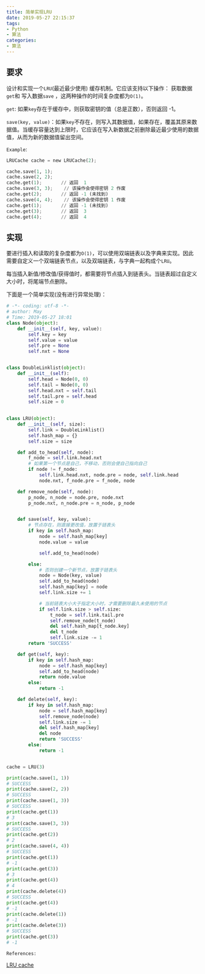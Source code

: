 ```yaml
---
title: 简单实现LRU
date: 2019-05-27 22:15:37
tags:
- Python
- 算法
categories:
- 算法
---
```


## 要求

设计和实现一个`LRU`(最近最少使用) 缓存机制。它应该支持以下操作： 获取数据 `get`和 写入数据`save` ，这两种操作的时间复杂度都为`O(1)`。

<!--more-->

`get`: 如果`key`存在于缓存中，则获取密钥的值（总是正数），否则返回 -1。 

`save(key, value)`：如果`key`不存在，则写入其数据值，如果存在，覆盖其原来数据值。当缓存容量达到上限时，它应该在写入新数据之前删除最近最少使用的数据值，从而为新的数据值留出空间。

`Example`:

```python 
LRUCache cache = new LRUCache(2);

cache.save(1, 1);
cache.save(2, 2);
cache.get(1);       // 返回  1
cache.save(3, 3);    // 该操作会使得密钥 2 作废
cache.get(2);       // 返回 -1 (未找到)
cache.save(4, 4);    // 该操作会使得密钥 1 作废
cache.get(1);       // 返回 -1 (未找到)
cache.get(3);       // 返回  3
cache.get(4);       // 返回  4
```



## 实现

要进行插入和读取的复杂度都为`O(1)`，可以使用双端链表以及字典来实现。因此需要自定义一个双端链表节点，以及双端链表，与字典一起构成个`LRU`。

每当插入新值/修改值/获得值时，都需要将节点插入到链表头。当链表超过自定义大小时，将尾端节点删除。

下面是一个简单实现(没有进行异常处理)：

```python 
# -*- coding: utf-8 -*-
# author: May
# Time: 2019-05-27 18:01
class Node(object):
    def __init__(self, key, value):
        self.key = key
        self.value = value
        self.pre = None
        self.nxt = None


class DoubleLinklist(object):
    def __init__(self):
        self.head = Node(0, 0)
        self.tail = Node(0, 0)
        self.head.nxt = self.tail
        self.tail.pre = self.head
        self.size = 0

        
class LRU(object):
    def __init__(self, size):
        self.link = DoubleLinklist()
        self.hash_map = {}
        self.size = size

    def add_to_head(self, node):
        f_node = self.link.head.nxt
        # 如果第一个节点是自己，不移动，否则会使自己指向自己
        if node != f_node:
            self.link.head.nxt, node.pre = node, self.link.head
            node.nxt, f_node.pre = f_node, node

    def remove_node(self, node):
        p_node, n_node = node.pre, node.nxt
        p_node.nxt, n_node.pre = n_node, p_node


    def save(self, key, value):
        # 节点存在，则直接更改值，放置于链表头
        if key in self.hash_map:
            node = self.hash_map[key]
            node.value = value

            self.add_to_head(node)

        else:
            # 否则创建一个新节点，放置于链表头
            node = Node(key, value)
            self.add_to_head(node)
            self.hash_map[key] = node
            self.link.size += 1

            # 当前链表大小大于指定大小时，才需要删除最久未使用的节点
            if self.link.size > self.size:
                t_node = self.link.tail.pre
                self.remove_node(t_node)
                del self.hash_map[t_node.key]
                del t_node
                self.link.size -= 1
        return 'SUCCESS'

    def get(self, key):
        if key in self.hash_map:
            node = self.hash_map[key]
            self.add_to_head(node)
            return node.value
        else:
            return -1

    def delete(self, key):
        if key in self.hash_map:
            node = self.hash_map[key]
            self.remove_node(node)
            self.link.size -= 1
            del self.hash_map[key]
            del node
            return 'SUCCESS'
        else:
            return -1


cache = LRU(3)

print(cache.save(1, 1))
# SUCCESS
print(cache.save(2, 2))
# SUCCESS
print(cache.save(1, 3))
# SUCCESS
print(cache.get(1))
# 3
print(cache.save(3, 3))
# SUCCESS
print(cache.get(2))
# 2
print(cache.save(4, 4))
# SUCCESS
print(cache.get(1))
# -1
print(cache.get(3))
# 3
print(cache.get(4))
# 4
print(cache.delete(4))
# SUCCESS
print(cache.get(4))
# -1
print(cache.delete(1))
# -1
print(cache.delete(3))
# SUCCESS
print(cache.get(3))
# -1
```

`References:`

[LRU cache](https://juejin.im/post/5cab4ae46fb9a0688d2e24b4#heading-6)